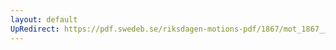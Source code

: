 ```yaml
---
layout: default
UpRedirect: https://pdf.swedeb.se/riksdagen-motions-pdf/1867/mot_1867__ak__00118/mot_1867__ak__00118_001.pdf
---
```


